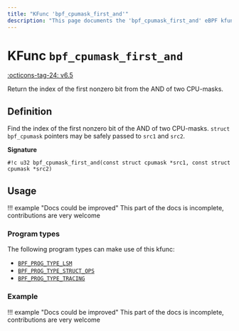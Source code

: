 ```yaml
---
title: "KFunc 'bpf_cpumask_first_and'"
description: "This page documents the 'bpf_cpumask_first_and' eBPF kfunc, including its definition, usage, program types that can use it, and examples."
---
```

# KFunc `bpf_cpumask_first_and`

<!-- [FEATURE_TAG](bpf_cpumask_first_and) -->
[:octicons-tag-24: v6.5](https://github.com/torvalds/linux/commit/5ba3a7a851e3ebffc4cb8f052a4581c4d8af3ae3)
<!-- [/FEATURE_TAG] -->

Return the index of the first nonzero bit from the AND of two CPU-masks.

## Definition

Find the index of the first nonzero bit of the AND of two CPU-masks.
`struct bpf_cpumask` pointers may be safely passed to `src1` and `src2`.

**Signature**

<!-- [KFUNC_DEF] -->
`#!c u32 bpf_cpumask_first_and(const struct cpumask *src1, const struct cpumask *src2)`
<!-- [/KFUNC_DEF] -->

## Usage

!!! example "Docs could be improved"
    This part of the docs is incomplete, contributions are very welcome

### Program types

The following program types can make use of this kfunc:

<!-- [KFUNC_PROG_REF] -->
- [`BPF_PROG_TYPE_LSM`](../program-type/BPF_PROG_TYPE_LSM.md)
- [`BPF_PROG_TYPE_STRUCT_OPS`](../program-type/BPF_PROG_TYPE_STRUCT_OPS.md)
- [`BPF_PROG_TYPE_TRACING`](../program-type/BPF_PROG_TYPE_TRACING.md)
<!-- [/KFUNC_PROG_REF] -->

### Example

!!! example "Docs could be improved"
    This part of the docs is incomplete, contributions are very welcome

